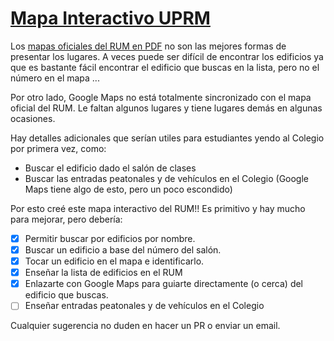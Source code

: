 # [Mapa Interactivo UPRM](https://m4rqu1705.github.io/Interative-UPRM-Map/build/index.html)

Los [mapas oficiales del RUM en PDF](https://www.uprm.edu/portales/mapa/) no son las mejores formas de presentar los lugares. A veces puede ser difícil de encontrar los edificios ya que es bastante fácil encontrar el edificio que buscas en la lista, pero no el número en el mapa ...

Por otro lado, Google Maps no está totalmente sincronizado con el mapa oficial del RUM. Le faltan algunos lugares y tiene lugares demás en algunas ocasiones.

Hay detalles adicionales que serían utiles para estudiantes yendo al Colegio por primera vez, como:

- Buscar el edificio dado el salón de clases
- Buscar las entradas peatonales y de vehículos en el Colegio (Google Maps tiene algo de esto, pero un poco escondido)

Por esto creé este mapa interactivo del RUM!! Es primitivo y hay mucho para mejorar, pero debería:

- [x] Permitir buscar por edificios por nombre.
- [x] Buscar un edificio a base del número del salón.
- [x] Tocar un edificio en el mapa e identificarlo.
- [x] Enseñar la lista de edificios en el RUM
- [x] Enlazarte con Google Maps para guiarte directamente (o cerca) del edificio que buscas.
- [ ] Enseñar entradas peatonales y de vehículos en el Colegio

Cualquier sugerencia no duden en hacer un PR o enviar un email.
